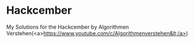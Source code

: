 # Hackcember
My Solutions for the Hackcember by Algorithmen Verstehen(&lt;a>https://www.youtube.com/c/Algorithmenverstehen&lt;/a>)
